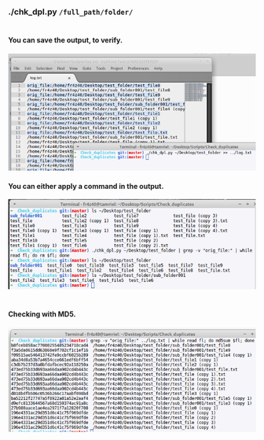 ### ./chk_dpl.py `/full_path/folder/`

#

#### You can save the output, to verify.
![screenshot_001](https://raw.githubusercontent.com/fr4z40/Scripts/master/Check_duplicates/Screenshot_2017-01-22_13-18-52.png)




#### You can either apply a command in the output.
![screenshot_002](https://raw.githubusercontent.com/fr4z40/Scripts/master/Check_duplicates/Screenshot_2017-01-22_13-30-34.png)


#


#### Checking with MD5.
![screenshot_003](https://raw.githubusercontent.com/fr4z40/Scripts/master/Check_duplicates/proof.png)

